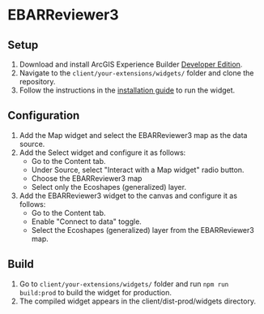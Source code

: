 # EBARReviewer3

## Setup
1. Download and install ArcGIS Experience Builder [Developer Edition](https://developers.arcgis.com/experience-builder/guide/downloads/).
2. Navigate to the `client/your-extensions/widgets/` folder and clone the repository.
3. Follow the instructions in the [installation guide](https://developers.arcgis.com/experience-builder/guide/install-and-configure/) to run the widget.

## Configuration
1. Add the Map widget and select the EBARReviewer3 map as the data source.
2. Add the Select widget and configure it as follows:
    - Go to the Content tab.
    - Under Source, select "Interact with a Map widget" radio button.
    - Choose the EBARReviewer3 map
    - Select only the Ecoshapes (generalized) layer.
3. Add the EBARReviewer3 widget to the canvas and configure it as follows:
    - Go to the Content tab.
    - Enable "Connect to data" toggle.
    - Select the Ecoshapes (generalized) layer from the EBARReviewer3 map.

## Build
1. Go to `client/your-extensions/widgets/` folder and run `npm run build:prod` to build the widget for production.
2. The compiled widget appears in the client/dist-prod/widgets directory.

